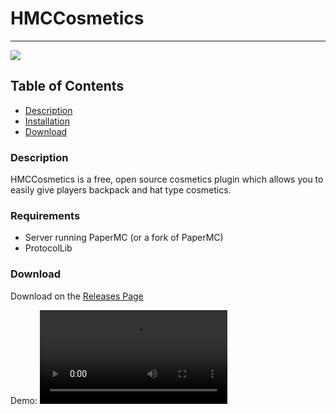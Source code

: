 # HMCCosmetics
----

<a href="https://img.shields.io/badge/License-gpl-v3"><img src="https://img.shields.io/badge/License-gpl-v3"></a>

## Table of Contents
- [Description](#description)
- [Installation](#installation)
- [Download](#download)

### Description

HMCCosmetics is a free, open source cosmetics plugin which allows you to easily give players backpack and hat type cosmetics.


### Requirements

- Server running PaperMC (or a fork of PaperMC)
- ProtocolLib

### Download

Download on the [Releases Page](https://github.com/HibiscusMC/HMCCosmetics/releases)

Demo:
![demo](https://user-images.githubusercontent.com/60053521/148890239-3c85255c-a532-48fd-afb5-79bae650337f.mp4)



